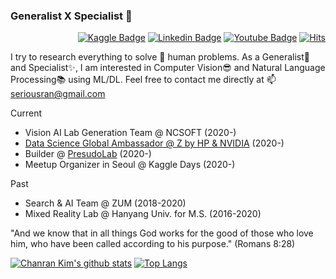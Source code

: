 ### Generalist X Specialist 🦄

<div align=right>

[![Kaggle Badge](https://img.shields.io/badge/-Kaggle-41C8FF?style=flat-square&logo=Kaggle&logoColor=white&link=https://www.kaggle.com/seriousran)](https://www.kaggle.com/seriousran)
[![Linkedin Badge](https://img.shields.io/badge/-LinkedIn-blue?style=flat-square&logo=Linkedin&logoColor=white&link=https://www.linkedin.com/in/chanran-kim/)](https://www.linkedin.com/in/chanran-kim/) 
[![Youtube Badge](https://img.shields.io/badge/-Youtube-red?style=flat-square&logo=Youtube&logoColor=white&link=https://www.youtube.com/channel/UCWnc2XGGO9EqNcuXP-FVsuw)](https://www.youtube.com/channel/UCWnc2XGGO9EqNcuXP-FVsuw) 
[![Hits](https://hits.seeyoufarm.com/api/count/incr/badge.svg?url=https%3A%2F%2Fgithub.com%2Fseriousran&count_bg=%2379C83D&title_bg=%23555555&icon=&icon_color=%23E7E7E7&title=hits&edge_flat=false)](https://hits.seeyoufarm.com)

</div>

I try to research everything to solve 🌱 human problems. As a Generalist💫 and Specialist✨, I am interested in Computer Vision😎 and Natural Language Processing📚 using ML/DL. Feel free to contact me directly at 📫 seriousran@gmail.com

Current
- Vision AI Lab Generation Team @ NCSOFT (2020-)
- [Data Science Global Ambassador @ Z by HP & NVIDIA](http://datascience-pro.hp.com/us/en/our-ambassadors/chanran-kim.html) (2020-)
- Builder @ [PresudoLab](https://pseudo-lab.com/) (2020-)
- Meetup Organizer in Seoul @ Kaggle Days (2020-)

Past
- Search & AI Team @ ZUM (2018-2020)
- Mixed Reality Lab @ Hanyang Univ. for M.S. (2016-2020)

"And we know that in all things God works for the good of those who love him, who have been called according to his purpose." (Romans 8:28)

[![Chanran Kim's github stats](https://github-readme-stats.vercel.app/api?username=seriousran&show_icons=true&count_private=true)](https://github.com/anuraghazra/github-readme-stats) [![Top Langs](https://github-readme-stats.vercel.app/api/top-langs/?username=seriousran&layout=compact&hide=jupyter%20notebook,HTML)](https://github.com/anuraghazra/github-readme-stats)

<!--
**seriousran/seriousran** is a ✨ _special_ ✨ repository because its `README.md` (this file) appears on your GitHub profile.

Here are some ideas to get you started:

- 🔭 I’m currently working on ...
- 🌱 I’m currently learning ...
- 👯 I’m looking to collaborate on ...
- 🤔 I’m looking for help with ...
- 💬 Ask me about ...
- 📫 How to reach me: ...
- 😄 Pronouns: ...
- ⚡ Fun fact: ...
-->

